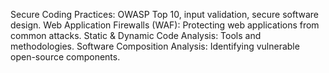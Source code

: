 Secure Coding Practices: OWASP Top 10, input validation, secure software design.
Web Application Firewalls (WAF): Protecting web applications from common attacks.
Static & Dynamic Code Analysis: Tools and methodologies.
Software Composition Analysis: Identifying vulnerable open-source components.